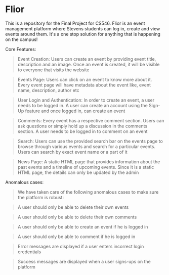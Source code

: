 # Flior

This is a repository for the Final Project for CS546. Flior is an event management platform where Stevens students can log in, create and view events around them. It's a one stop solution for anything that is happening on the campus!

Core Features: 
>Event Creation: Users can create an event by providing event title, description and an image. Once an event is created, it will be visible to everyone that visits the website

>Events Page: Users can click on an event to know more about it. Every event page will have metadata about the event like, event name, description, author etc

>User Login and Authentication: In order to create an event, a user needs to be logged in. A user can create an account using the Sign-Up feature and once logged in, can create an event

>Comments: Every event has a respective comment section. Users can ask questions or simply hold up a discussion in the comments section. A user needs to be logged in to comment on an event

>Search: Users can use the provided search bar on the events page to browse through various events and search for a particular events. Users can search by exact event name or a part of it

>News Page: A static HTML page that provides information about the past events and a timeline of upcoming events. Since it is a static HTML page, the details can only be updated by the admin

Anomalous cases:
>We have taken care of the following anomalous cases to make sure the platform is robust: 

>A user should only be able to delete their own events

>A user should only be able to delete their own comments

>A user should only be able to create an event if he is logged in

>A user should only be able to comment if he is logged in

>Error messages are displayed if a user enters incorrect login credentials 

>Success messages are displayed when a user signs-ups on the platform


 